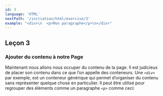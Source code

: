 ```yaml
---
id: 3
language: 'HTML'
nextPath: '/initiation/html/exercise/3'
example: "<div>\n  <p>Mon paragraphe</p>\n</div>"
---
```


## Leçon 3

### Ajouter du contenu à notre Page

Maintenant nous allons nous occuper du contenu de la page. Il est judicieux de placer son contenu dans ce que l’on appelle des conteneurs. Une _`<div>`_ par exemple, est un conteneur générique qui permet d’organiser du contenu sans représenter quelque chose en particulier. Il peut être utilisé pour regrouper des éléments comme un paragraphe _`<p>`_ comme ceci:
